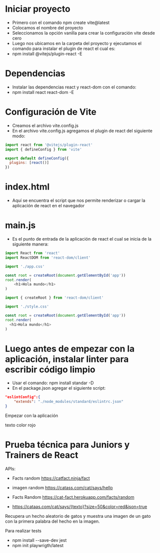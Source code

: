 # Iniciar proyecto
- Primero con el comando npm create vite@latest
- Colocamos el nombre del proyecto
- Seleccionamos la opción vanilla para crear la configuración vite desde cero
- Luego nos ubicamos en la carpeta del proyecto y ejecutamos el comando para instalar el plugin de react el cual es: 
- npm install @vitejs/plugin-react -E


# Dependencias
- Instalar las dependencias react y react-dom con el comando: 
- npm install react react-dom -E

# Configuración de Vite
- Creamos el archivo vite.config.js
- En el archivo vite.config.js agregamos el plugin de react del siguiente modo:
```js
import react from '@vitejs/plugin-react'
import { defineConfig } from 'vite'

export default defineConfig({
  plugins: [react()]
})
```
# index.html
- Aquí se encuentra el script que nos permite renderizar o cargar la aplicación de react en el navegador 

# main.js
- Es el punto de entrada de la aplicación de react el cual se inicia de la siguiente manera:
```js
import React from 'react'
import ReactDOM from 'react-dom/client'

import './app.css'

const root = createRoot(document.getElementById('app'))
root.render(
    <h1>Hola mundo</h1>
)
```

```js	
import { createRoot } from 'react-dom/client'

import './style.css'

const root = createRoot(document.getElementById('app'))
root.render(
  <h1>Hola mundo</h1>
)
```


# Luego antes de empezar con la aplicación, instalar linter para escribir código limpio
- Usar el comando: npm install standar -D
- En el package.json agregar el siguiente script:
```json
"eslintConfig":{
    "extends": "./node_modules/standard/eslintrc.json"
}
```

Empezar con la aplicación

texto color rojo

# Prueba técnica para Juniors y Trainers de React

APIs: 
- Facts random https://catfact.ninja/fact
- imagen random https://catass.com/cat/says/hello

- Facts Random https://cat-fact.herokuapp.com/facts/random
- https://cataas.com/cat/says/{texto}?size=50&color=red&json=true


Recupera un hecho aleatorio de gatos y muestra una imagen de un gato con la primera palabra del hecho en la imagen.


Para realizar tests
- npm install --save-dev jest 
- npm init playwrigth/latest
